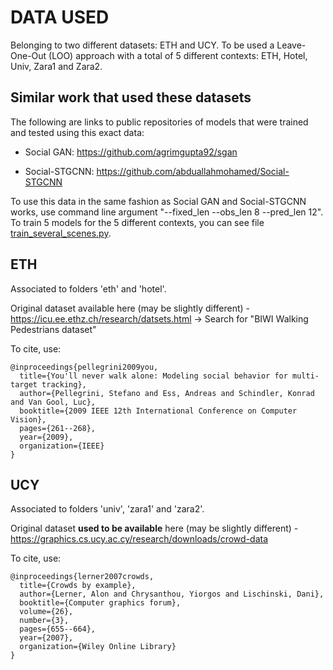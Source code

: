 # DATA USED

Belonging to two different datasets: ETH and UCY.
To be used a Leave-One-Out (LOO) approach with a total of 5 different contexts:
ETH, Hotel, Univ, Zara1 and Zara2.

## Similar work that used these datasets

The following are links to public repositories of models that were trained and tested using this exact data:

- Social GAN: https://github.com/agrimgupta92/sgan

- Social-STGCNN: https://github.com/abduallahmohamed/Social-STGCNN

To use this data in the same fashion as Social GAN and Social-STGCNN works, use command line argument
"--fixed_len --obs_len 8 --pred_len 12".
To train 5 models for the 5 different contexts, you can see file
[train_several_scenes.py](../other_scripts/train_several_scenes.py).

## ETH 

Associated to folders 'eth' and 'hotel'.

Original dataset available here (may be slightly different) - https://icu.ee.ethz.ch/research/datsets.html -> Search for "BIWI Walking Pedestrians dataset"

To cite, use:
```
@inproceedings{pellegrini2009you,
  title={You'll never walk alone: Modeling social behavior for multi-target tracking},
  author={Pellegrini, Stefano and Ess, Andreas and Schindler, Konrad and Van Gool, Luc},
  booktitle={2009 IEEE 12th International Conference on Computer Vision},
  pages={261--268},
  year={2009},
  organization={IEEE}
}
```

## UCY

Associated to folders 'univ', 'zara1' and 'zara2'.

Original dataset **used to be available** here (may be slightly different) - https://graphics.cs.ucy.ac.cy/research/downloads/crowd-data

To cite, use:
```
@inproceedings{lerner2007crowds,
  title={Crowds by example},
  author={Lerner, Alon and Chrysanthou, Yiorgos and Lischinski, Dani},
  booktitle={Computer graphics forum},
  volume={26},
  number={3},
  pages={655--664},
  year={2007},
  organization={Wiley Online Library}
}
```
